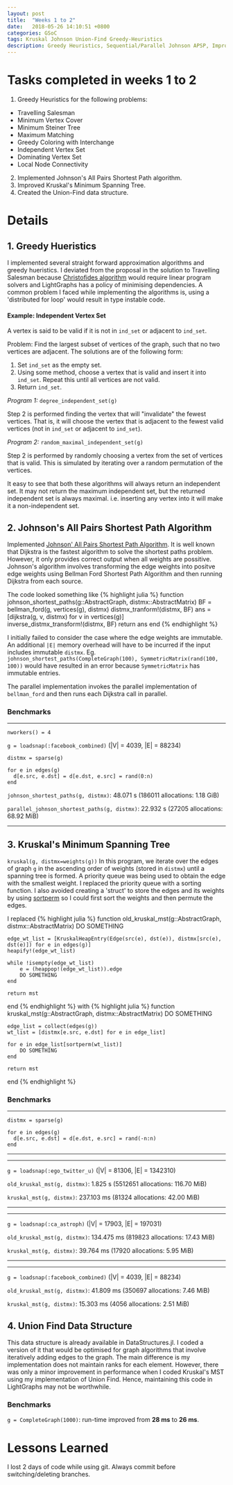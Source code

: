 ```yaml
---
layout: post
title:  "Weeks 1 to 2"
date:   2018-05-26 14:10:51 +0800
categories: GSoC
tags: Kruskal Johnson Union-Find Greedy-Heuristics
description: Greedy Heuristics, Sequential/Parallel Johnson APSP, Improve Kruskal MST, Union-Find Data Structure.
---
```

# Tasks completed in weeks 1 to 2

1. Greedy Heuristics for the following problems:
  * Travelling Salesman
  * Minimum Vertex Cover
  * Minimum Steiner Tree
  * Maximum Matching
  * Greedy Coloring with Interchange
  * Independent Vertex Set
  * Dominating Vertex Set
  * Local Node Connectivity
2. Implemented Johnson's All Pairs Shortest Path algorithm.
3. Improved Kruskal's Minimum Spanning Tree.
4. Created the Union-Find data structure. 

# Details

## 1. Greedy Hueristics
I implemented several straight forward approximation algorithms and greedy hueristics.
I deviated from the proposal in the solution to Travelling Salesman because [Christofides algorithm](https://en.wikipedia.org/wiki/Christofides_algorithm) would require linear program solvers and LightGraphs has a policy of minimising dependencies.
A common problem I faced while implementing the algorithms is, using a 'distributed for loop' would result in type instable code.

#### **Example: Independent Vertex Set**
A vertex is said to be valid if it is not in `ind_set` or adjacent to `ind_set`.

Problem: Find the largest subset of vertices of the graph, such that no two vertices are adjacent.
The solutions are of the following form:
1. Set `ind_set` as the empty set.
2. Using some method, choose a vertex that is valid and insert it into `ind_set`.
Repeat this until all vertices are not valid.
3. Return `ind_set`.

*Program 1:* `degree_independent_set(g)`

Step 2 is performed finding the vertex that will "invalidate" the fewest vertices. That is, it will choose the vertex that is adjacent to the fewest valid vertices (not in `ind_set` or adjacent to `ind_set`).

*Program 2:* `random_maximal_independent_set(g)` 

Step 2 is performed by randomly choosing a vertex from the set of vertices that is valid. This is
simulated by iterating over a random permutation of the vertices.

It easy to see that both these algorithms will always return an independent set. It may not return the maximum independent set, but the returned independent set is always maximal. i.e. inserting any vertex into it will make it a non-independent set.

## 2. Johnson's All Pairs Shortest Path Algorithm

Implemented [Johnson' All Pairs Shortest Path Algorithm](https://en.wikipedia.org/wiki/Johnson%27s_algorithm).
It is well known that Dijkstra is the fastest algorithm to solve the shortest paths problem.
However, it only provides correct output when all weights are possitive.
Johnson's algorithm involves transforming the edge weights into positve edge weights
using Bellman Ford Shortest Path Algorithm and then running Dijkstra from each source.

The code looked something like
{% highlight julia %} 
function johnson_shortest_paths(g::AbstractGraph, distmx::AbstractMatrix)
    BF = bellman_ford(g, vertices(g), distmx)
    distmx_tranform!(distmx, BF)
    ans = [dijkstra(g, v, distmx) for v in vertices(g)]  
    inverse_distmx_transform!(distmx, BF)
    return ans
end
{% endhighlight %} 

I initially failed to consider the case where the edge weights are immutable. 
An additional `|E|` memory overhead will have to be incurred if the input includes immutable `distmx`. Eg. `johnson_shortest_paths(CompleteGraph(100), SymmetricMatrix(rand(100, 100))` would have resulted in an error because `SymmetricMatrix` has immutable entries.

The parallel implementation invokes the parallel implementation of `bellman_ford` and then
runs each Dijkstra call in parallel.

### Benchmarks

---

`nworkers() = 4`

`g = loadsnap(:facebook_combined)` (\|V\| = 4039, \|E\| = 88234)

`distmx = sparse(g)`

```
for e in edges(g)
  d[e.src, e.dst] = d[e.dst, e.src] = rand(0:n)
end
```

`johnson_shortest_paths(g, distmx)`:  48.071 s (186011 allocations: 1.18 GiB)

`parallel_johnson_shortest_paths(g, distmx)`:  22.932 s (27205 allocations: 68.92 MiB)

---

## 3. Kruskal's Minimum Spanning Tree
`kruskal(g, distmx=weights(g))`
In this program, we iterate over the edges of graph `g` in the ascending order of weights (stored in `distmx`) until a spanning tree is formed.
A priority queue was being used to obtain the edge with the smallest weight.
I replaced the priority queue with a sorting function. I also avoided creating a 'struct' to store the edges and its weights by using [sortperm](https://docs.julialang.org/en/stable/stdlib/sort/) so I could first sort the weights and then permute the edges.

I replaced
{% highlight julia %} 
function old_kruskal_mst(g::AbstractGraph, distmx::AbstractMatrix)
    DO SOMETHING

    edge_wt_list = [KruskalHeapEntry(Edge(src(e), dst(e)), distmx[src(e), dst(e)]) for e in edges(g)]
    heapify!(edge_wt_list)

    while !isempty(edge_wt_list)
        e = (heappop!(edge_wt_list)).edge
        DO SOMETHING
    end

    return mst
end
{% endhighlight %}
with 
{% highlight julia %} 
function kruskal_mst(g::AbstractGraph, distmx::AbstractMatrix)
    DO SOMETHING

    edge_list = collect(edges(g))
    wt_list = [distmx[e.src, e.dst] for e in edge_list]
    
    for e in edge_list[sortperm(wt_list)]
        DO SOMETHING
    end

    return mst
end
{% endhighlight %}

### Benchmarks

---
`distmx = sparse(g)`

```
for e in edges(g)
  d[e.src, e.dst] = d[e.dst, e.src] = rand(-n:n)
end
```

---
---

`g = loadsnap(:ego_twitter_u)` (\|V\| = 81306, \|E\| = 1342310)


`old_kruskal_mst(g, distmx)`:  1.825 s (5512651 allocations: 116.70 MiB)

`kruskal_mst(g, distmx)`:  237.103 ms (81324 allocations: 42.00 MiB)

---
---

`g = loadsnap(:ca_astroph)` (\|V\| = 17903, \|E\| = 197031)

`old_kruskal_mst(g, distmx)`:  134.475 ms (819823 allocations: 17.43 MiB)

`kruskal_mst(g, distmx)`:  39.764 ms (17920 allocations: 5.95 MiB)

---
---

`g = loadsnap(:facebook_combined)` (\|V\| = 4039, \|E\| = 88234)


`old_kruskal_mst(g, distmx)`:  41.809 ms (350697 allocations: 7.46 MiB)

`kruskal_mst(g, distmx)`:  15.303 ms (4056 allocations: 2.51 MiB)


## 4. Union Find Data Structure

This data structure is already available in DataStructures.jl. I coded a version of it that would be optimised for graph algorithms that involve iteratively adding edges to the graph. The main difference is my implementation does not maintain ranks for each element. However, there was only a minor improvement in performance when I coded Kruskal's MST using my implementation of Union Find. Hence, maintaining this code in LightGraphs may not be worthwhile.

### Benchmarks

`g = CompleteGraph(1000)`: run-time improved from **28 ms** to **26 ms**.

# Lessons Learned
I lost 2 days of code while using git. Always commit before switching/deleting branches.
